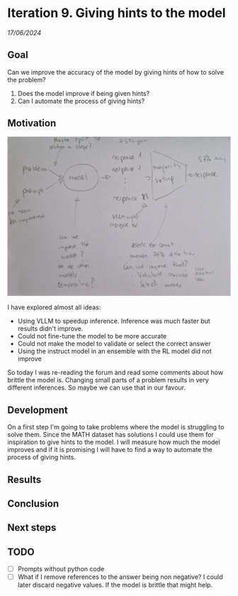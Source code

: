 # Iteration 9. Giving hints to the model

_17/06/2024_

## Goal

Can we improve the accuracy of the model by giving hints of how to solve the problem?

1. Does the model improve if being given hints?
2. Can I automate the process of giving hints?

## Motivation

![ways of improvement](res/2024-06-06-09-16-28.png)

I have explored almost all ideas:

- Using VLLM to speedup inference. Inference was much faster but results didn't improve.
- Could not fine-tune the model to be more accurate
- Could not make the model to validate or select the correct answer
- Using the instruct model in an ensemble with the RL model did not improve

So today I was re-reading the forum and read some comments about how brittle the model is. Changing
small parts of a problem results in very different inferences. So maybe we can use that in our favour.

## Development

On a first step I'm going to take problems where the model is struggling to solve them. Since the
MATH dataset has solutions I could use them for inspiration to give hints to the model. I will
measure how much the model improves and if it is promising I will have to find a way to automate
the process of giving hints.

## Results

## Conclusion

## Next steps

## TODO

- [ ] Prompts without python code
- [ ] What if I remove references to the answer being non negative? I could later discard negative values. If the model is brittle that might help.
